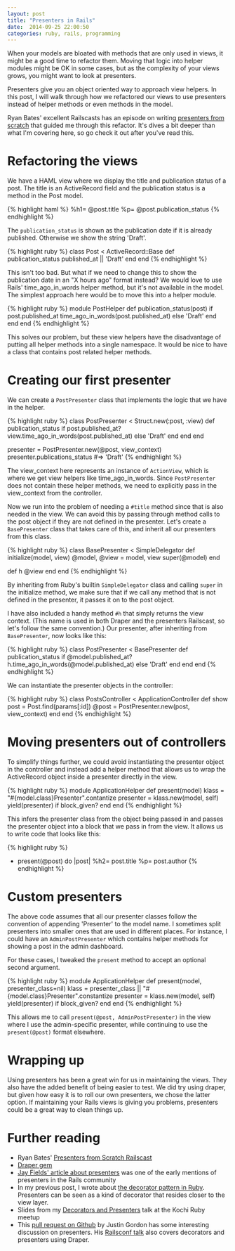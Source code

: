 ```yaml
---
layout: post
title: "Presenters in Rails"
date:  2014-09-25 22:00:50
categories: ruby, rails, programming
---
```


When your models are bloated with methods that are only used in views, it might be a good time to refactor them. Moving that logic into helper modules might be OK in some cases, but as the complexity of your views grows, you might want to look at presenters.

Presenters give you an object oriented way to approach view helpers. In this post, I will walk through how we refactored our views to use presenters instead of helper methods or even methods in the model.

Ryan Bates' excellent Railscasts has an episode on writing [presenters from scratch](http://railscasts.com/episodes/287-presenters-from-scratch) that guided me through this refactor. It's dives a bit deeper than what I'm covering here, so go check it out after you've read this.

# Refactoring the views

We have a HAML view where we display the title and publication status of a post. The title is an ActiveRecord field and the publication status is a method in the Post model.

{% highlight haml %}
%h1= @post.title
%p= @post.publication_status
{% endhighlight %}

The `publication_status` is shown as the publication date if it is already published. Otherwise we show the string 'Draft'.

{% highlight ruby %}
class Post < ActiveRecord::Base
  def publication_status
    published_at || 'Draft'
  end
end
{% endhighlight %}

This isn't too bad. But what if we need to change this to show the publication date in an "X hours ago" format instead? We would love to use Rails' time_ago_in_words helper method, but it's not available in the model. The simplest approach here would be to move this into a helper module.

{% highlight ruby %}
module PostHelper
  def publication_status(post)
    if post.published_at
      time_ago_in_words(post.published_at)
    else
      'Draft'
    end
  end
end
{% endhighlight %}

This solves our problem, but these view helpers have the disadvantage of putting all helper methods into a single namespace. It would be nice to have a class that contains post related helper methods.

# Creating our first presenter

We can create a `PostPresenter` class that implements the logic that we have in the helper.

{% highlight ruby %}
class PostPresenter < Struct.new(:post, :view)
  def publication_status
    if post.published_at?
      view.time_ago_in_words(post.published_at)
    else
      'Draft'
    end
  end
end

presenter = PostPresenter.new(@post, view_context)
presenter.publications_status  #=> 'Draft'
{% endhighlight %}

The view_context here represents an instance of `ActionView`, which is where we get view helpers like time_ago_in_words. Since `PostPresenter` does not contain these helper methods, we need to explicitly pass in the view_context from the controller.

Now we run into the problem of needing a `#title` method since that is also needed in the view. We can avoid this by passing through method calls to the post object if they are not defined in the presenter. Let's create a `BasePresenter` class that takes care of this, and inherit all our presenters from this class.

{% highlight ruby %}
class BasePresenter < SimpleDelegator
  def initialize(model, view)
    @model, @view = model, view
    super(@model)
  end

  def h
    @view
  end
end
{% endhighlight %}

By inheriting from Ruby's builtin `SimpleDelegator` class and calling `super` in the initialize method, we make sure that if we call any method that is not defined in the presenter, it passes it on to the post object.

I have also included a handy method `#h` that simply returns the view context. (This name is used in both Draper and the presenters Railscast, so let's follow the same convention.) Our presenter, after inheriting from `BasePresenter`, now looks like this:

{% highlight ruby %}
class PostPresenter < BasePresenter
  def publication_status
    if @model.published_at?
        h.time_ago_in_words(@model.published_at)
    else
      'Draft'
    end
  end
end
{% endhighlight %}

We can instantiate the presenter objects in the controller:

{% highlight ruby %}
class PostsController < ApplicationController
  def show
    post = Post.find(params[:id])
    @post = PostPresenter.new(post, view_context)
  end
end
{% endhighlight %}

# Moving presenters out of controllers

To simplify things further, we could avoid instantiating the presenter object in the controller and instead add a helper method that allows us to wrap the ActiveRecord object inside a presenter directly in the view.

{% highlight ruby %}
module ApplicationHelper
  def present(model)
    klass = "#{model.class}Presenter".contantize
    presenter = klass.new(model, self)
    yield(presenter) if block_given?
  end
end
{% endhighlight %}

This infers the presenter class from the object being passed in and passes the presenter object into a block that we pass in from the view. It allows us to write code that looks like this:

{% highlight ruby %}
- present(@post) do |post|
  %h2= post.title
  %p= post.author
{% endhighlight %}

# Custom presenters

The above code assumes that all our presenter classes follow the convention of appending 'Presenter' to the model name. I sometimes split presenters into smaller ones that are used in different places. For instance, I could have an `AdminPostPresenter` which contains helper methods for showing a post in the admin dashboard.

For these cases, I tweaked the `present` method to accept an optional second argument.

{% highlight ruby %}
module ApplicationHelper
  def present(model, presenter_class=nil)
    klass = presenter_class || "#{model.class}Presenter".constantize
    presenter = klass.new(model, self)
    yield(presenter) if block_given?
  end
end
{% endhighlight %}

This allows me to call `present(@post, AdminPostPresenter)` in the view where I use the admin-specific presenter, while continuing to use the `present(@post)` format elsewhere.

# Wrapping up

Using presenters has been a great win for us in maintaining the views. They also have the added benefit of being easier to test. We did try using draper, but given how easy it is to roll our own presenters, we chose the latter option. If maintaining your Rails views is giving you problems, presenters could be a great way to clean things up.

# Further reading

* Ryan Bates' [Presenters from Scratch Railscast](http://railscasts.com/episodes/287-presenters-from-scratch)
* [Draper gem](https://github.com/drapergem/draper)
* [Jay Fields' article about presenters](http://blog.jayfields.com/2007/03/rails-presenter-pattern.html) was one of the early mentions of presenters in the Rails community
* In my previous post, I wrote about [the decorator pattern in Ruby](/posts/ruby-decorators/). Presenters can be seen as a kind of decorator that resides closer to the view layer.
* Slides from my [Decorators and Presenters](/slides/decorator-pattern/) talk at the Kochi Ruby meetup
* This [pull request on Github](https://github.com/justin808/fat-code-refactoring-techniques/pull/11) by Justin Gordon has some interesting discussion on presenters. His [Railsconf talk](https://www.youtube.com/watch?v=bHpVdOzrvkE) also covers decorators and presenters using Draper.
